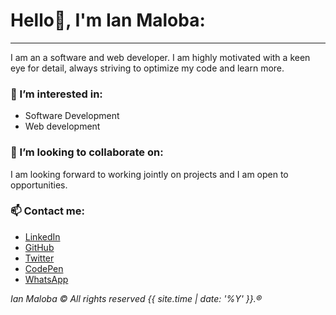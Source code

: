 # Hello👋, I'm Ian Maloba:
---
I am an a software and web developer. I am highly motivated with a keen eye for detail, always striving to optimize my code and learn more.

### 👀 I’m interested in:
- Software Development
- Web development


### 💞️ I’m looking to collaborate on:
I am looking forward to working jointly on projects and I am open to opportunities.

### 📫 Contact me:
- [LinkedIn](https://www.linkedin.com/in/ianmalobamwakha)
- [GitHub](https://github.com/IanMalobaMwakha)
- [Twitter](https://twitter.com/IanMwakha)
- [CodePen](https://codepen.io/ianmalobamwakha/pens/public)
- [WhatsApp](https://wa.link/9swn5e)

  
*Ian Maloba © All rights reserved {{ site.time | date: '%Y' }}.®*
